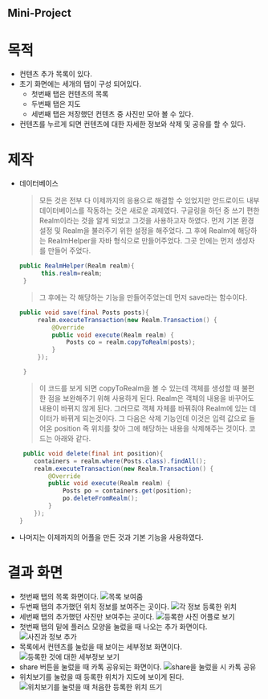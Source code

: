 ## Mini-Project

# 목적
* 컨텐츠 추가 목록이 있다.
* 초기 화면에는 세개의 탭이 구성 되어있다.
  * 첫번째 탭은 컨텐츠의 목록
  * 두번째 탭은 지도
  * 세번째 탭은 저장했던 컨텐츠 중 사진만 모아 볼 수 있다.
* 컨텐츠를 누르게 되면 컨텐츠에 대한 자세한 정보와 삭제 및 공유를 할 수 있다.

# 제작
* 데이터베이스

  > 모든 것은 전부 다 이제까지의 응용으로 해결할 수 있었지만 안드로이드 내부 데이터베이스를 작동하는 것은 새로운 과제였다.
  구글링을 하던 중 쓰기 편한 Realm이라는 것을 알게 되었고 그것을 사용하고자 하였다.
  먼저 기본 환경 설정 및 Realm을 불러주기 위한 설정을 해주었다. 그 후에 Realm에 해당하는 RealmHelper을 자바 형식으로 만들어주었다.
  그곳 안에는 먼저 생성자를 만들어 주었다.
  ```java
  public RealmHelper(Realm realm){
        this.realm=realm;
   }
   ```
  >그 후에는 각 해당하는 기능을 만들어주었는데 먼저 save라는 함수이다.
   ```java
   public void save(final Posts posts){
        realm.executeTransaction(new Realm.Transaction() {
            @Override
            public void execute(Realm realm) {
                Posts co = realm.copyToRealm(posts);
            }
        });

    }
    ```
    >이 코드를 보게 되면 copyToRealm을 볼 수 있는데 객체를 생성할 때 불편한 점을 보완해주기 위해 사용하게 된다. Realm은 객체의 내용을 바꾸어도
    내용이 바뀌지 않게 된다. 그러므로 객체 자체를 바꿔줘야 Realm에 있는 데이터가 바뀌게 되는것이다.
    그 다음은 삭제 기능인데 이것은 입력 값으로 들어온 position 즉 위치를 찾아 그에 해당하는 내용을 삭제해주는 것이다. 코드는 아래와 같다.
    ```java
     public void delete(final int position){
        containers = realm.where(Posts.class).findAll();
        realm.executeTransaction(new Realm.Transaction() {
            @Override
            public void execute(Realm realm) {
                Posts po = containers.get(position);
                po.deleteFromRealm();
            }
        });
    }
    ```

* 나머지는 이제까지의 어플을 만든 것과 기본 기능을 사용하였다.

# 결과 화면
 * 첫번째 탭의 목록 화면이다.
 ![목록 보여줌](https://user-images.githubusercontent.com/46989868/61268985-30804d00-a7d8-11e9-803c-4a0ddeedcbd7.jpg)
 * 두번째 탭의 추가했던 위치 정보를 보여주는 곳이다.
 ![각 정보 등록한 위치](https://user-images.githubusercontent.com/46989868/61269040-54dc2980-a7d8-11e9-9eac-294ef24c43cb.jpg)
 * 세번째 탭의 추가했던 사진만 보여주는 곳이다.
 ![등록한 사진 어플로 보기](https://user-images.githubusercontent.com/46989868/61269068-71786180-a7d8-11e9-9179-29f990920d15.jpg)
 * 첫번째 탭의 밑에 플러스 모양을 눌렀을 때 나오는 추가 화면이다.
 ![사진과 정보 추가](https://user-images.githubusercontent.com/46989868/61269105-8a811280-a7d8-11e9-9849-ee630d513eb4.jpg)
 * 목록에서 컨텐츠를 눌렀을 때 보이는 세부정보 화면이다.
 ![등록한 것에 대한 세부정보 보기](https://user-images.githubusercontent.com/46989868/61269139-9ff63c80-a7d8-11e9-91d7-eb9063f805c3.jpg)
 * share 버튼을 눌렀을 때 카톡 공유되는 화면이다.
 ![share을 눌렀을 시 카톡 공유](https://user-images.githubusercontent.com/46989868/61269163-af758580-a7d8-11e9-99a6-2f7fe259b058.png)
 * 위치보기를 눌렀을 때 등록한 위치가 지도에 보이게 된다.
 ![위치보기를 눌럿을 때 처음한 등록한 위치 뜨기](https://user-images.githubusercontent.com/46989868/61269199-c3b98280-a7d8-11e9-813c-654e486b8ec3.jpg)
    
    
   
